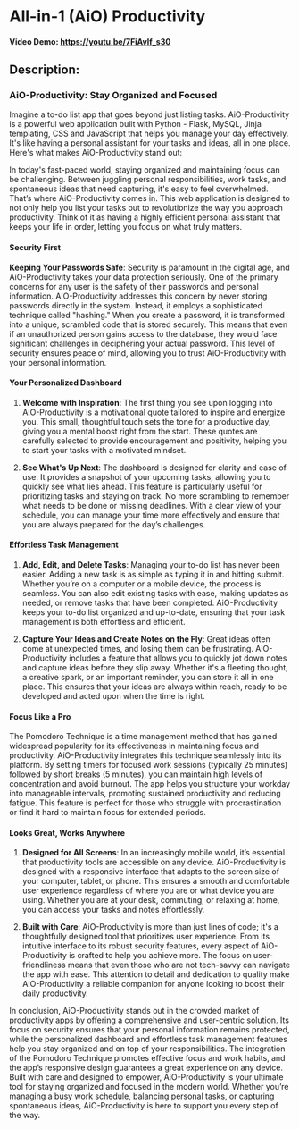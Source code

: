 # All-in-1 (AiO) Productivity

#### Video Demo: https://youtu.be/7FiAvIf_s30

## Description:

### AiO-Productivity: Stay Organized and Focused

Imagine a to-do list app that goes beyond just listing tasks. AiO-Productivity is a powerful web application built with Python - Flask, MySQL, Jinja templating, CSS and JavaScript that helps you manage your day effectively. It's like having a personal assistant for your tasks and ideas, all in one place. Here's what makes AiO-Productivity stand out:

In today's fast-paced world, staying organized and maintaining focus can be challenging. Between juggling personal responsibilities, work tasks, and spontaneous ideas that need capturing, it's easy to feel overwhelmed. That’s where AiO-Productivity comes in. This web application is designed to not only help you list your tasks but to revolutionize the way you approach productivity. Think of it as having a highly efficient personal assistant that keeps your life in order, letting you focus on what truly matters.

#### Security First

**Keeping Your Passwords Safe**: Security is paramount in the digital age, and AiO-Productivity takes your data protection seriously. One of the primary concerns for any user is the safety of their passwords and personal information. AiO-Productivity addresses this concern by never storing passwords directly in the system. Instead, it employs a sophisticated technique called "hashing." When you create a password, it is transformed into a unique, scrambled code that is stored securely. This means that even if an unauthorized person gains access to the database, they would face significant challenges in deciphering your actual password. This level of security ensures peace of mind, allowing you to trust AiO-Productivity with your personal information.

#### Your Personalized Dashboard

1. **Welcome with Inspiration**: The first thing you see upon logging into AiO-Productivity is a motivational quote tailored to inspire and energize you. This small, thoughtful touch sets the tone for a productive day, giving you a mental boost right from the start. These quotes are carefully selected to provide encouragement and positivity, helping you to start your tasks with a motivated mindset.

2. **See What's Up Next**: The dashboard is designed for clarity and ease of use. It provides a snapshot of your upcoming tasks, allowing you to quickly see what lies ahead. This feature is particularly useful for prioritizing tasks and staying on track. No more scrambling to remember what needs to be done or missing deadlines. With a clear view of your schedule, you can manage your time more effectively and ensure that you are always prepared for the day’s challenges.

#### Effortless Task Management

1. **Add, Edit, and Delete Tasks**: Managing your to-do list has never been easier. Adding a new task is as simple as typing it in and hitting submit. Whether you’re on a computer or a mobile device, the process is seamless. You can also edit existing tasks with ease, making updates as needed, or remove tasks that have been completed. AiO-Productivity keeps your to-do list organized and up-to-date, ensuring that your task management is both effortless and efficient.

2. **Capture Your Ideas and Create Notes on the Fly**: Great ideas often come at unexpected times, and losing them can be frustrating. AiO-Productivity includes a feature that allows you to quickly jot down notes and capture ideas before they slip away. Whether it's a fleeting thought, a creative spark, or an important reminder, you can store it all in one place. This ensures that your ideas are always within reach, ready to be developed and acted upon when the time is right.

#### Focus Like a Pro

The Pomodoro Technique is a time management method that has gained widespread popularity for its effectiveness in maintaining focus and productivity. AiO-Productivity integrates this technique seamlessly into its platform. By setting timers for focused work sessions (typically 25 minutes) followed by short breaks (5 minutes), you can maintain high levels of concentration and avoid burnout. The app helps you structure your workday into manageable intervals, promoting sustained productivity and reducing fatigue. This feature is perfect for those who struggle with procrastination or find it hard to maintain focus for extended periods.

#### Looks Great, Works Anywhere

1. **Designed for All Screens**: In an increasingly mobile world, it’s essential that productivity tools are accessible on any device. AiO-Productivity is designed with a responsive interface that adapts to the screen size of your computer, tablet, or phone. This ensures a smooth and comfortable user experience regardless of where you are or what device you are using. Whether you are at your desk, commuting, or relaxing at home, you can access your tasks and notes effortlessly.

2. **Built with Care**: AiO-Productivity is more than just lines of code; it's a thoughtfully designed tool that prioritizes user experience. From its intuitive interface to its robust security features, every aspect of AiO-Productivity is crafted to help you achieve more. The focus on user-friendliness means that even those who are not tech-savvy can navigate the app with ease. This attention to detail and dedication to quality make AiO-Productivity a reliable companion for anyone looking to boost their daily productivity.

In conclusion, AiO-Productivity stands out in the crowded market of productivity apps by offering a comprehensive and user-centric solution. Its focus on security ensures that your personal information remains protected, while the personalized dashboard and effortless task management features help you stay organized and on top of your responsibilities. The integration of the Pomodoro Technique promotes effective focus and work habits, and the app’s responsive design guarantees a great experience on any device. Built with care and designed to empower, AiO-Productivity is your ultimate tool for staying organized and focused in the modern world. Whether you’re managing a busy work schedule, balancing personal tasks, or capturing spontaneous ideas, AiO-Productivity is here to support you every step of the way.

